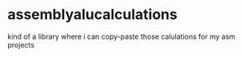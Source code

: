 # assemblyalucalculations
kind of a library where i can copy-paste those calulations for my asm projects
